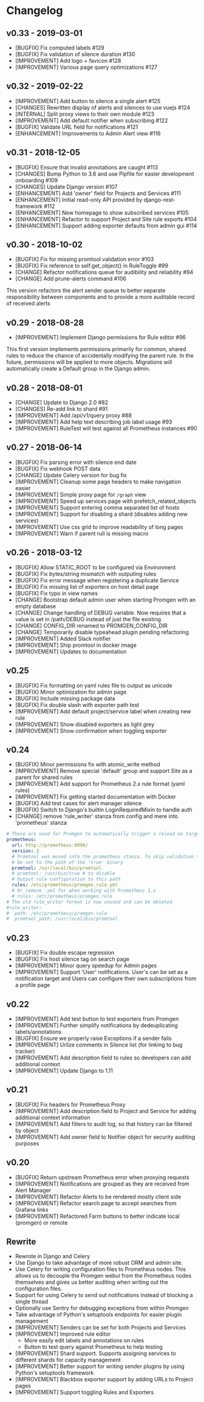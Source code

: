 # Changelog

## v0.33 - 2019-03-01

* [BUGFIX] Fix computed labels #129
* [BUGFIX] Fix validation of silence duration #130
* [IMPROVEMENT] Add logo + favicon #128
* [IMPROVEMENT] Various page query optimizations #127

## v0.32 - 2019-02-22

* [IMPROVEMENT] Add button to silence a single alert #125
* [CHANGES] Rewritten display of alerts and silences to use vuejs #124
* [INTERNAL] Split proxy views to their own module #123
* [IMPROVEMENT] Add default notifier when subscribing #122
* [BUGFIX] Validate URL field for notifications #121
* [ENHANCEMENT] Improvements to Admin Alert view #116

## v0.31 - 2018-12-05
* [BUGFIX] Ensure that invalid annotations are caught #113
* [CHANGES] Bump Python to 3.6 and use Pipfile for easier development onboarding #109
* [CHANGES] Update Django version #107
* [ENHANCEMENT] Add 'owner' field for Projects and Services #111
* [ENHANCEMENT] Initial read-only API provided by django-rest-framework #112
* [ENHANCEMENT] New homepage to show subscribed services #105
* [ENHANCEMENT] Refactor to support Project and Site rule exports #104
* [ENHANCEMENT] Support adding exporter defaults from admin gui #114

## v0.30 - 2018-10-02

* [BUGFIX] Fix for missing promtool validation error #103
* [BUGFIX] Fix reference to self.get_object() in RuleToggle #99
* [CHANGE] Refactor notifications queue for audibility and reliability #94
* [CHANGE] Add prune-alerts command #106

This version refactors the alert sender queue to better separate
responsibility between components and to provide a more auditable
record of received alerts


## v0.29 - 2018-08-28

* [IMPROVEMENT] Implement Django permissions for Rule editor #96

This first version implements permissions primarily for common, shared
rules to reduce the chance of accidentally modifying the parent rule.
In the future, permissions will be applied to more objects. Migrations
will automatically create a Default group in the Django admin.

## v0.28 - 2018-08-01

* [CHANGE] Update to Django 2.0 #82
* [CHANGES] Re-add link to shard #91
* [IMPROVEMENT] Add /api/v1/query proxy #88
* [IMPROVEMENT] Add help text describing job label usage #93
* [IMPROVEMENT] RuleTest will test against all Prometheus instances #90

## v0.27 - 2018-06-14

* [BUGFIX] Fix parsing error with silence end date
* [BUGFIX] Fix webhook POST data
* [CHANGE] Update Celery version for bug fix
* [IMPROVEMENT] Cleanup some page headers to make navigation easier
* [IMPROVEMENT] Simple proxy page for `/graph` view
* [IMPROVEMENT] Speed up services page with prefetch_related_objects
* [IMPROVEMENT] Support entering comma separated list of hosts
* [IMPROVEMENT] Support for disabling a shard (disables adding new services)
* [IMPROVEMENT] Use css grid to improve readability of long pages
* [IMPROVEMENT] Warn if parent rull is missing macro

## v0.26 - 2018-03-12
* [BUGFIX] Allow STATIC_ROOT to be configured via Environment
* [BUGFIX] Fix bytes/string mismatch with outputing rules
* [BUGFIX] Fix error message when registering a duplicate Service
* [BUGFIX] Fix missing list of exporters on host detail page
* [BUGFIX] Fix typo in view names
* [CHANGE] Bootstrap default admin user when starting Promgen with an empty database
* [CHANGE] Change handling of DEBUG variable. Now requires that a value is set in /path/DEBUG instead of just the file existing
* [CHANGE] CONFIG_DIR renamed to PROMGEN_CONFIG_DIR
* [CHANGE] Temporarily disable typeahead plugin pending refactoring
* [IMPROVEMENT] Added Slack notifier
* [IMPROVEMENT] Ship promtool in docker image
* [IMPROVEMENT] Updates to documentation

## v0.25
* [BUGFIX] Fix formatting on yaml rules file to output as unicode
* [BUGFIX] Minor optimization for admin page
* [BUGFIX] Include missing package data
* [BUGFIX] Fix double slash with exporter path test
* [IMPROVEMENT] Add default project/service label when creating new rule
* [IMPROVEMENT] Show disabled exporters as light grey
* [IMPROVEMENT] Show confirmation when toggling exporter

## v0.24
* [BUGFIX] Minor permissions fix with atomic_write method
* [IMPROVEMENT] Remove special 'default' group and support Site as a parent for shared rules
* [IMPROVEMENT] Add support for Prometheus 2.x rule format (yaml rules)
* [IMPROVEMENT] Fix getting started documentation with Docker
* [BUGFIX] Add test cases for alert manager silence
* [BUGFIX] Switch to Django's builtin LoginRequiredMixin to handle auth
* [CHANGE] remove 'rule_writer' stanza from config and mere into 'prometheus' stanza

```yaml
# These are used for Promgen to automatically trigger a reload on target changes
prometheus:
  url: http://prometheus:9090/
  version: 2
  # Promtool was moved into the prometheus stanza. To skip validation this can
  # be set to the path of the 'true' binary
  promtool: /usr/local/bin/promtool
  # promtool: /usr/bin/true # to disable
  # Output rule configuration to this path
  rules: /etc/prometheus/promgen.rule.yml
  # Or remove .yml for when working with Prometheus 1.x
  # rules: /etc/prometheus/promgen.rule
# The old rule_writer format is now unused and can be deleted
#rule_writer:
#  path: /etc/prometheus/promgen.rule
#  promtool_path: /usr/local/bin/promtool
```


## v0.23
* [BUGFIX] Fix double escape regression
* [BUGFIX] Fix host silence tag on search page
* [IMPROVEMENT] Minor query speedup for Admin pages
* [IMPROVEMENT] Support 'User' notifications. User's can be set as a notification target and Users can configure their own subscriptions from a profile page

## v0.22

* [IMPROVEMENT] Add test button to test exporters from Promgen
* [IMPROVEMENT] Further simplify notifications by dedeuplicating labels/annotations
* [BUGFIX] Ensure we properly raise Exceptions if a sender fails
* [IMPROVEMENT] Urlize comments in Silence list (for linking to bug tracker)
* [IMPROVEMENT] Add description field to rules so developers can add additional context
* [IMPROVEMENT] Update Django to 1.11

## v0.21

* [BUGFIX] Fix headers for Prometheus Proxy
* [IMPROVEMENT] Add description field to Project and Service for adding additional context information
* [IMPROVEMENT] Add filters to audit log, so that history can be filtered by object
* [IMPROVEMENT] Add owner field to Notifier object for security auditing purposes

## v0.20

* [BUGFIX] Return upstream Prometheus error when proxying requests
* [IMPROVEMENT] Notifications are grouped as they are received from Alert Manager
* [IMPROVEMENT] Refactor Alerts to be rendered mostly client side
* [IMPROVEMENT] Refactor search page to accept searches from Grafana links
* [IMPROVEMENT] Refactored Farm buttons to better indicate local (promgen) or remote

## Rewrite
*  Rewrote in Django and Celery
  * Use Django to take advantage of more robust ORM and admin site.
  * Use Celery for writing configuration files to Prometheus nodes. This allows
    us to decouple the Promgen webui from the Prometheus nodes themselves and
    gives us better auditing when writing out the configuration files.
  * Support for using Celery to send out notifications instead of blocking a
    single thread
  * Optionally use Sentry for debugging exceptions from within Promgen
  * Take advantage of Python's setuptools endpoints for easier plugin management
* [IMPROVEMENT] Senders can be set for both Projects and Services
* [IMPROVEMENT] Improved rule editor
  * More easily edit labels and annotations on rules
  * Button to test query against Prometheus to help testing
* [IMPROVEMENT] Shard support. Supports assigning services to different shards
  for capacity management
* [IMPROVEMENT] Better support for writing sender plugins by using Python's
  setuptools framework
* [IMPROVEMENT] Blackbox exporter support by adding URLs to Project pages
* [IMPROVEMENT] Support toggling Rules and Exporters
